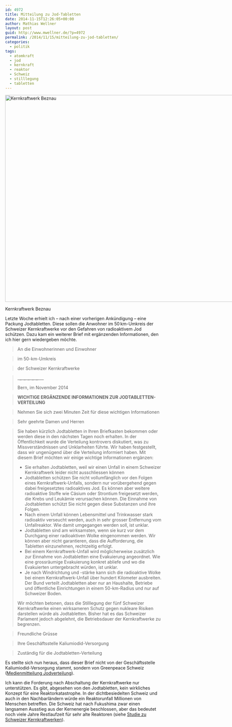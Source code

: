 ```yaml
---
id: 4972
title: Mitteilung zu Jod-Tabletten
date: 2014-11-15T12:26:05+00:00
author: Mathias Wellner
layout: post
guid: http://www.mwellner.de/?p=4972
permalink: /2014/11/15/mitteilung-zu-jod-tabletten/
categories:
  - politik
tags:
  - atomkraft
  - jod
  - kernkraft
  - reaktor
  - Schweiz
  - stilllegung
  - tabletten
---
```

<div id="attachment_4977" style="width: 1010px" class="wp-caption aligncenter">
  <a href="/wp-uploads/2014/11/MW_20140919_7212_w1000.jpg"><img src="/wp-uploads/2014/11/MW_20140919_7212_w1000.jpg" alt="Kernkraftwerk Beznau" width="1000" height="668" class="size-full wp-image-4977" srcset="http://www.mwellner.de/wp-uploads/2014/11/MW_20140919_7212_w1000.jpg 1000w, http://www.mwellner.de/wp-uploads/2014/11/MW_20140919_7212_w1000-300x200.jpg 300w, http://www.mwellner.de/wp-uploads/2014/11/MW_20140919_7212_w1000-224x150.jpg 224w, http://www.mwellner.de/wp-uploads/2014/11/MW_20140919_7212_w1000-150x100.jpg 150w" sizes="(max-width: 1000px) 100vw, 1000px" /></a>
  
  <p class="wp-caption-text">
    Kernkraftwerk Beznau
  </p>
</div>

Letzte Woche erhielt ich &ndash; nach einer vorherigen Ankündigung &ndash; eine Packung Jodtabletten. Diese sollen die Anwohner im 50&thinsp;km-Umkreis der Schweizer Kernkraftwerke vor den Gefahren von radioaktivem Jod schützen. Dazu kam ein weiterer Brief mit ergänzenden Informationen, den ich hier gern wiedergeben möchte. 

> An die Einwohnerinnen und Einwohner
  
> im 50-km-Umkreis
  
> der Schweizer Kernkraftwerke
  
> \___\___\___\___\___\___\___\___\___\___\___
> 
> Bern, im November 2014
  
> 
  
> **WICHTIGE ERGÄNZENDE INFORMATIONEN ZUR JODTABLETTEN-VERTEILUNG**
  
> Nehmen Sie sich zwei Minuten Zeit für diese wichtigen Informationen
  
> 
  
> Sehr geehrte Damen und Herren
  
> 
  
> Sie haben kürzlich Jodtabletten in Ihren Briefkasten bekommen oder werden diese in den nächsten Tagen noch erhalten. In der Öffentlichkeit wurde die Verteilung kontrovers diskutiert, was zu Missverständnissen und Unklarheiten führte. Wir haben festgestellt, dass wir ungenügend über die Verteilung informiert haben. Mit diesem Brief möchten wir einige wichtige Informationen ergänzen:
> 
>   * Sie erhalten Jodtabletten, weil wir einen Unfall in einem Schweizer Kernkraftwerk leider nicht ausschliessen können
>   * Jodtabletten schützen Sie nicht vollumfänglich vor den Folgen eines Kernkraftwerk-Unfalls, sondern nur vorübergehend gegen dabei freigesetztes radioaktives Jod. Es können aber weitere radioaktive Stoffe wie Cäsium oder Strontium freigesetzt werden, die Krebs und Leukämie verursachen können. Die Einnahme von Jodtabletten schützt Sie nicht gegen diese Substanzen und ihre Folgen.
>   * Nach einem Unfall können Lebensmittel und Trinkwasser stark radioaktiv verseucht werden, auch in sehr grosser Entfernung vom Unfallreaktor. Wie damit umgegangen werden soll, ist unklar.
>   * Jodtabletten sind am wirksamsten, wenn sie kurz vor dem Durchgang einer radioaktiven Wolke eingenommen werden. Wir können aber nicht garantieren, dass die Aufforderung, die Tabletten einzunehmen, rechtzeitig erfolgt.
>   * Bei einem Kernkraftwerk-Unfall wird möglicherweise zusätzlich zur Einnahme von Jodtabletten eine Evakuierung angeordnet. Wie eine grossräumige Evakuierung konkret abliefe und wo die Evakuierten untergebracht würden, ist unklar.
>   * Je nach Windrichtung und -stärke kann sich die radioaktive Wolke bei einem Kernkraftwerk-Unfall über hundert Kilometer ausbreiten. Der Bund verteilt Jodtabletten aber nur an Haushalte, Betriebe und öffentliche Einrichtungen in einem 50-km-Radius und nur auf Schweizer Boden.
> 
> Wir möchten betonen, dass die Stilllegung der fünf Schweizer Kernkraftwerke einen wirksameren Schutz gegen nukleare Risiken darstellen würde als Jodtabletten. Bisher hat es das Schweizer Parlament jedoch abgelehnt, die Betriebsdauer der Kernkraftwerke zu begrenzen.
  
> 
  
> Freundliche Grüsse
  
> Ihre Geschäftsstelle Kaliumiodid-Versorgung
  
> Zuständig für die Jodtabletten-Verteilung 

Es stellte sich nun heraus, dass dieser Brief nicht von der Geschäftsstelle Kaliumiodid-Versorgung stammt, sondern von Greenpeace Schweiz (<a href="http://www.greenpeace.org/switzerland/de/Uber-uns/Medienstelle/Medienmitteilungen/Jodtabletten-schuetzen-nur-bedingt-und-schaffen-keine-Sicherheit/" title="Greenpeace Schweiz: Jodverteilung" target="_blank">Medienmitteilung Jodverteilung</a>). 



Ich kann die Forderung nach Abschaltung der Kernkraftwerke nur unterstützen. Es gibt, abgesehen von den Jodtabletten, kein wirkliches Konzept für eine Reaktorkatastrophe. In der dichtbesiedelten Schweiz und auch in den Nachbarländern würde ein Reaktorunfall Millionen von Menschen betreffen. Die Schweiz hat nach Fukushima zwar einen langsamen Ausstieg aus der Kernenergie beschlossen, aber das bedeutet noch viele Jahre Restlaufzeit für sehr alte Reaktoren (siehe <a href="http://www.greenpeace.org/switzerland/de/Publikationen/Reports-Atom/Risiko-Altreaktoren-Schweiz/" title="Risiki Altreaktoren in der Schweiz" target="_blank">Studie zu Schweizer Kernkraftwerken</a>).